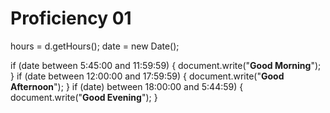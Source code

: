 # Proficiency 01
<!-- Evan Caldwell
Evcaldwe -->
<!-- This is my first proficiency exercise. -->
hours = d.getHours(); <!--set variable to hours-->
date = new Date(); <!--instantiate a new date-->
 <!-- print(hours) test -->
if (date between 5:45:00 and 11:59:59) { <!-- if statement to determine if time is between two times given -->
  document.write("<b>Good Morning</b>");
}
if (date between 12:00:00 and 17:59:59) {
  document.write("<b>Good Afternoon</b>");
}
if (date) between 18:00:00 and 5:44:59) {
  document.write("<b>Good Evening</b>");
}
